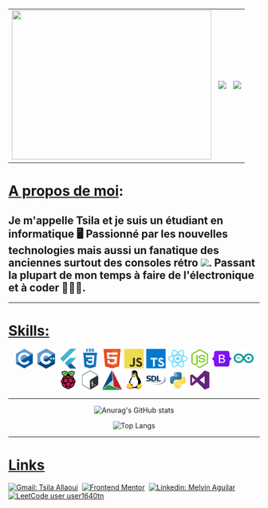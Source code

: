 <table>
    <tr>
      <td>
        <img src="https://media.giphy.com/media/mFDWuDppjQJjite6FS/giphy.gif" height="300" width="400" />
      </td>
      <td>
        <img src="https://media.giphy.com/media/l4Ki0CcXbciFPoC2s/giphy.gif" height="300"/>
      </td>
      <td>
        <img src="https://media.giphy.com/media/3o7WTB4o4D0O9IQVQ4/giphy.gif" height="300"/>
      </td>
    </tr>
  </table>

  # <u>**A propos de moi</u>**:
  ## Je m'appelle Tsila et je suis un étudiant en informatique 🖥️ Passionné par les nouvelles technologies mais aussi un fanatique des anciennes surtout des consoles rétro <img src="https://media.giphy.com/media/X0YaOnH9knblm/giphy.gif" width="30px"/>. Passant la plupart de mon temps à faire de l'électronique et à coder 👨🏽‍💻.
  
  -----

  # **<u>Skills:</u>**

  <div align="center">
    <img src="https://github.com/devicons/devicon/blob/master/icons/c/c-original.svg" title="c" width="40" height="40"/>
    <img src="https://github.com/devicons/devicon/blob/master/icons/cplusplus/cplusplus-original.svg" title="cplusplus" width="40" height="40"/>
    <img src="https://github.com/devicons/devicon/blob/master/icons/flutter/flutter-original.svg" title="Flutter" alt="Flutter" width="40" height="40"/>
    <img src="https://github.com/devicons/devicon/blob/master/icons/css3/css3-plain-wordmark.svg"  title="CSS3" alt="CSS" width="40" height="40"/>
    <img src="https://github.com/devicons/devicon/blob/master/icons/html5/html5-original.svg" title="HTML5" alt="HTML" width="40" height="40"/>
    <img src="https://github.com/devicons/devicon/blob/master/icons/javascript/javascript-original.svg" title="JavaScript" alt="JavaScript" width="40" height="40"/>  
    <img src="https://github.com/devicons/devicon/blob/master/icons/typescript/typescript-original.svg" title="TypeScript" alt="TypeScript" width="40" height="40"/>
    <img src="https://github.com/devicons/devicon/blob/master/icons/react/react-original.svg" title="React" alt="React" width="40" height="40"/>
    <img src="https://github.com/devicons/devicon/blob/master/icons/nodejs/nodejs-original.svg" title="Nodejs" alt="Nodejs" width="40" height="40"/>
    <img src="https://github.com/devicons/devicon/blob/master/icons/bootstrap/bootstrap-original.svg" title="Bootstrap" alt="Bootstrap" width="40" height="40"/>
    <img src="https://github.com/devicons/devicon/blob/master/icons/arduino/arduino-original.svg" title="Arduino" alt="Arduino" width="40" height="40"/>
    <img src="https://github.com/devicons/devicon/blob/master/icons/raspberrypi/raspberrypi-original.svg" title="RaspberryPi" alt="RaspberryPi" width="40" height="40"/>
    <img src="https://github.com/devicons/devicon/blob/master/icons/bash/bash-plain.svg" title="Bash" alt="Bash" width="40" height="40"/>
    <img src="https://github.com/devicons/devicon/blob/master/icons/cmake/cmake-original.svg" title="Cmake" alt="Cmake" width="40" height="40"/>
    <img src="https://github.com/devicons/devicon/blob/master/icons/linux/linux-original.svg" title="Linux" alt="Linux" width="40" height="40"/>
    <img src="https://github.com/devicons/devicon/blob/master/icons/sdl/sdl-original.svg" title="SDL" alt="SDL" width="40" height="40"/>
    <img src="https://github.com/devicons/devicon/blob/master/icons/python/python-original.svg" title="Python" alt="Python" width="40" height="40"/>
    <img src="https://github.com/devicons/devicon/blob/master/icons/visualstudio/visualstudio-plain.svg" title="Visualstudio" alt="Visualstudio" width="40" height="40"/>
</div>

-----

<div align="center">

![Anurag's GitHub stats](https://github-readme-stats.vercel.app/api?username=TsilaAllaoui&show_icons=true&theme=tokyonight&hide_rank=true)

![Top Langs](https://github-readme-stats.vercel.app/api/top-langs/?username=TsilaAllaoui&layout=compact&langs_count=6&theme=tokyonight)
</div>

-----

# **<u>Links</u>**
[![Gmail: Tsila Allaoui](https://img.shields.io/badge/-gmail-red?style=for-the-badge&logo=Gmail&logoColor=white&link=mailto:tsila.allaoui@gmail.com)](mailto:tsila.allaoui@gmail.com)&nbsp;
[![Frontend Mentor](https://img.shields.io/badge/-Frontend%20Mentor-5F3DC4?style=for-the-badge&logo=FrontendMentor&logoColor=white&link=https://www.frontendmentor.io/profile/TsilaAllaoui)](https://www.frontendmentor.io/profile/TsilaAllaoui)&nbsp;
[![Linkedin: Melvin Aguilar](https://img.shields.io/badge/-linkedin-blue?style=for-the-badge&logo=Linkedin&logoColor=white&link=https://www.linkedin.com/in/rasolo-allaoui-tsilavo-maminiaina-manatombo-948634201)](https://www.linkedin.com/in/rasolo-allaoui-tsilavo-maminiaina-manatombo-948634201)
[![LeetCode user user1640tn](https://img.shields.io/badge/dynamic/json?style=for-the-badge&labelColor=black&color=%23ffa116&label=Solved&query=solvedOverTotal&url=https%3A%2F%2Fbadge.xyli.tech/%2Fapi%2Fusers%2Fuser1640tn&logo=leetcode&logoColor=yellow)](https://leetcode.com/user1640tn/)
